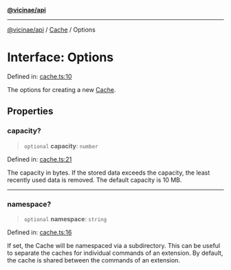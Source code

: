 [**@vicinae/api**](../../../../README.md)

***

[@vicinae/api](../../../../README.md) / [Cache](../README.md) / Options

# Interface: Options

Defined in: [cache.ts:10](https://github.com/vicinaehq/vicinae/blob/c742d5fc509336339909dd669955b863f086bf4e/api/src/api/cache.ts#L10)

The options for creating a new [Cache](../../../../classes/Cache.md).

## Properties

### capacity?

> `optional` **capacity**: `number`

Defined in: [cache.ts:21](https://github.com/vicinaehq/vicinae/blob/c742d5fc509336339909dd669955b863f086bf4e/api/src/api/cache.ts#L21)

The capacity in bytes. If the stored data exceeds the capacity, the least recently used data is removed.
The default capacity is 10 MB.

***

### namespace?

> `optional` **namespace**: `string`

Defined in: [cache.ts:16](https://github.com/vicinaehq/vicinae/blob/c742d5fc509336339909dd669955b863f086bf4e/api/src/api/cache.ts#L16)

If set, the Cache will be namespaced via a subdirectory.
This can be useful to separate the caches for individual commands of an extension.
By default, the cache is shared between the commands of an extension.
